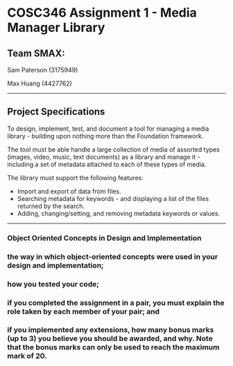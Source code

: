 # COSC346 Assignment 1 - Media Manager Library

## Team SMAX:

Sam Paterson (3175949)

Max Huang (4427762)

***

## Project Specifications

To design, implement, test, and document a tool for managing a media library - building upon
nothing more than the Foundation framework.

The tool must be able handle a large collection of media of assorted types (images, video, music,
text documents) as a library and manage it - including a set of metadata attached to each of these
 types of media.

The library must support the following features:

* Import and export of data from files.
* Searching metadata for keywords - and displaying a list of the files returned by the search.
* Adding, changing/setting, and removing metadata keywords or values.

***

### Object Oriented Concepts in Design and Implementation


### the way in which object-oriented concepts were used in your design and implementation;

### how you tested your code;

### if you completed the assignment in a pair, you must explain the role taken by each member of your pair; and

### if you implemented any extensions, how many bonus marks (up to 3) you believe you should be awarded, and why. Note that the bonus marks can only be used to reach the maximum mark of 20.
